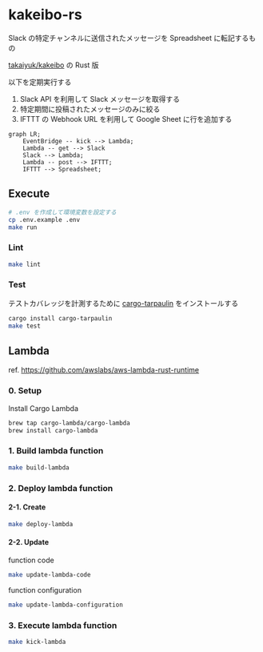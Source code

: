 # kakeibo-rs

Slack の特定チャンネルに送信されたメッセージを Spreadsheet に転記するもの

[takaiyuk/kakeibo](https://github.com/takaiyuk/kakeibo) の Rust 版

以下を定期実行する

1. Slack API を利用して Slack メッセージを取得する
2. 特定期間に投稿されたメッセージのみに絞る
3. IFTTT の Webhook URL を利用して Google Sheet に行を追加する

```mermaid
graph LR;
    EventBridge -- kick --> Lambda;
    Lambda -- get --> Slack
    Slack --> Lambda;
    Lambda -- post --> IFTTT;
    IFTTT --> Spreadsheet;
```

## Execute

```sh
# .env を作成して環境変数を設定する
cp .env.example .env
make run
```

### Lint

```sh
make lint
```

### Test

テストカバレッジを計測するために [cargo-tarpaulin](https://github.com/xd009642/tarpaulin) をインストールする

```sh
cargo install cargo-tarpaulin
make test
```

## Lambda

ref. https://github.com/awslabs/aws-lambda-rust-runtime

### 0. Setup

Install Cargo Lambda

```sh
brew tap cargo-lambda/cargo-lambda
brew install cargo-lambda
```

### 1. Build lambda function

```sh
make build-lambda
```

### 2. Deploy lambda function

#### 2-1. Create

```sh
make deploy-lambda
```

#### 2-2. Update

function code

```sh
make update-lambda-code
```

function configuration

```sh
make update-lambda-configuration
```

### 3. Execute lambda function

```sh
make kick-lambda
```
